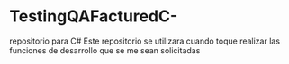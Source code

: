 # TestingQAFacturedC-
repositorio para C#
Este repositorio se utilizara cuando toque realizar las funciones de desarrollo que se me sean solicitadas
